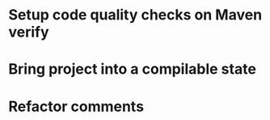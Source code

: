# Setup code quality checks on Maven verify

# Bring project into a compilable state

# Refactor comments
